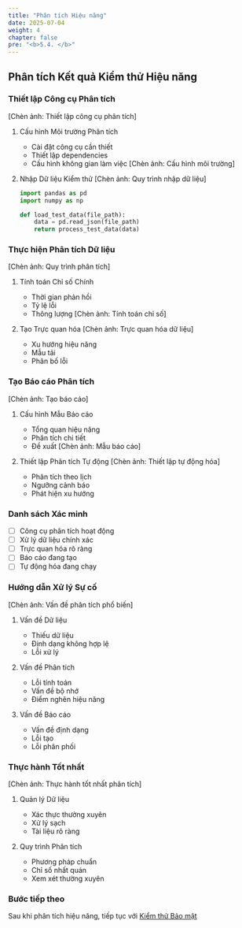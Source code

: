 ```yaml
---
title: "Phân tích Hiệu năng"
date: 2025-07-04
weight: 4
chapter: false
pre: "<b>5.4. </b>"
---
```


## Phân tích Kết quả Kiểm thử Hiệu năng

### Thiết lập Công cụ Phân tích
[Chèn ảnh: Thiết lập công cụ phân tích]
1. Cấu hình Môi trường Phân tích
   - Cài đặt công cụ cần thiết
   - Thiết lập dependencies
   - Cấu hình không gian làm việc
   [Chèn ảnh: Cấu hình môi trường]

2. Nhập Dữ liệu Kiểm thử
   [Chèn ảnh: Quy trình nhập dữ liệu]
   ```python
   import pandas as pd
   import numpy as np
   
   def load_test_data(file_path):
       data = pd.read_json(file_path)
       return process_test_data(data)
   ```

### Thực hiện Phân tích Dữ liệu
[Chèn ảnh: Quy trình phân tích]
1. Tính toán Chỉ số Chính
   - Thời gian phản hồi
   - Tỷ lệ lỗi
   - Thông lượng
   [Chèn ảnh: Tính toán chỉ số]

2. Tạo Trực quan hóa
   [Chèn ảnh: Trực quan hóa dữ liệu]
   - Xu hướng hiệu năng
   - Mẫu tải
   - Phân bố lỗi

### Tạo Báo cáo Phân tích
[Chèn ảnh: Tạo báo cáo]
1. Cấu hình Mẫu Báo cáo
   - Tổng quan hiệu năng
   - Phân tích chi tiết
   - Đề xuất
   [Chèn ảnh: Mẫu báo cáo]

2. Thiết lập Phân tích Tự động
   [Chèn ảnh: Thiết lập tự động hóa]
   - Phân tích theo lịch
   - Ngưỡng cảnh báo
   - Phát hiện xu hướng

### Danh sách Xác minh
- [ ] Công cụ phân tích hoạt động
- [ ] Xử lý dữ liệu chính xác
- [ ] Trực quan hóa rõ ràng
- [ ] Báo cáo đang tạo
- [ ] Tự động hóa đang chạy

### Hướng dẫn Xử lý Sự cố
[Chèn ảnh: Vấn đề phân tích phổ biến]
1. Vấn đề Dữ liệu
   - Thiếu dữ liệu
   - Định dạng không hợp lệ
   - Lỗi xử lý

2. Vấn đề Phân tích
   - Lỗi tính toán
   - Vấn đề bộ nhớ
   - Điểm nghẽn hiệu năng

3. Vấn đề Báo cáo
   - Vấn đề định dạng
   - Lỗi tạo
   - Lỗi phân phối

### Thực hành Tốt nhất
[Chèn ảnh: Thực hành tốt nhất phân tích]
1. Quản lý Dữ liệu
   - Xác thực thường xuyên
   - Xử lý sạch
   - Tài liệu rõ ràng

2. Quy trình Phân tích
   - Phương pháp chuẩn
   - Chỉ số nhất quán
   - Xem xét thường xuyên

### Bước tiếp theo
Sau khi phân tích hiệu năng, tiếp tục với [Kiểm thử Bảo mật](../../6-security-testing/6.1-enable-codeql/)

